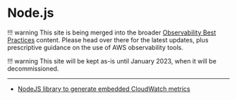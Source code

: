# Node.js

!!! warning
    This site is being merged into the broader [Observability Best Practices](https://aws-observability.github.io/observability-best-practices/recipes/) content. Please head over there for the latest updates, plus prescriptive guidance on the use of AWS observability tools.

!!! warning
    This site will be kept as-is until January 2023, when it will be decommissioned.

***

- [NodeJS library to generate embedded CloudWatch metrics][node-cw]


[node-cw]: https://observability.workshop.aws/en/emf.html

